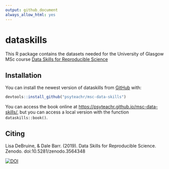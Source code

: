 ```yaml
---
output: github_document
always_allow_html: yes
---
```


# dataskills
<!-- rmarkdown v1 -->
<!-- README.md is generated from README.Rmd. Please edit that file -->

This R package contains the datasets needed for the University of Glasgow MSc course [Data Skills for Reproducible Science](https://psyteachr.github.io/msc-data-skills/)

## Installation

You can install the newest version of dataskills from [GitHub](https://github.com/psyteachr/msc-data-skills) with:

``` r
devtools::install_github("psyteachr/msc-data-skills")
```

You can access the book online at <https://psyteachr.github.io/msc-data-skills/>, but you can access a local version with the function `dataskills::book()`.

## Citing

Lisa DeBruine, & Dale Barr. (2019). Data Skills for Reproducible Science. Zenodo. doi:10.5281/zenodo.3564348

[![DOI](https://zenodo.org/badge/166541547.svg)](https://zenodo.org/badge/latestdoi/166541547)

